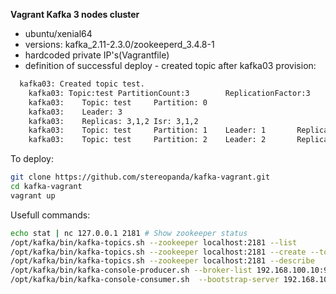 **Vagrant Kafka 3 nodes cluster**  

- ubuntu/xenial64
- versions: kafka_2.11-2.3.0/zookeeperd_3.4.8-1
- hardcoded private IP's(Vagrantfile)
- definition of successful deploy - created topic after kafka03 provision:
```bash
  kafka03: Created topic test.
    kafka03: Topic:test PartitionCount:3        ReplicationFactor:3     Configs:
    kafka03:    Topic: test     Partition: 0
    kafka03:    Leader: 3
    kafka03:    Replicas: 3,1,2 Isr: 3,1,2
    kafka03:    Topic: test     Partition: 1    Leader: 1       Replicas: 1,2,3 Isr: 1,2,3
    kafka03:    Topic: test     Partition: 2    Leader: 2       Replicas: 2,3,1 Isr: 2,3,1
```
To deploy:
```bash
git clone https://github.com/stereopanda/kafka-vagrant.git
cd kafka-vagrant 
vagrant up

```

Usefull commands:
```bash
echo stat | nc 127.0.0.1 2181 # Show zookeeper status
/opt/kafka/bin/kafka-topics.sh --zookeeper localhost:2181 --list
/opt/kafka/bin/kafka-topics.sh --zookeeper localhost:2181 --create --topic test --partitions 3 --replication-factor 3
/opt/kafka/bin/kafka-topics.sh --zookeeper localhost:2181 --describe
/opt/kafka/bin/kafka-console-producer.sh --broker-list 192.168.100.10:9092,192.168.100.11:9092,192.168.100.12:9092 --topic my-replicated-topic
/opt/kafka/bin/kafka-console-consumer.sh  --bootstrap-server 192.168.100.10:9092,192.168.100.11:9092,192.168.100.12:9092 --topic my-replicated-topic
```
